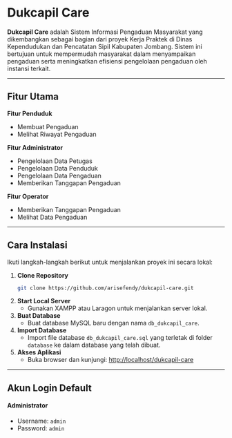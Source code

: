 # Dukcapil Care

**Dukcapil Care** adalah Sistem Informasi Pengaduan Masyarakat yang dikembangkan sebagai bagian dari proyek Kerja Praktek di Dinas Kependudukan dan Pencatatan Sipil Kabupaten Jombang. Sistem ini bertujuan untuk mempermudah masyarakat dalam menyampaikan pengaduan serta meningkatkan efisiensi pengelolaan pengaduan oleh instansi terkait.

---

## Fitur Utama

**Fitur Penduduk**

- Membuat Pengaduan
- Melihat Riwayat Pengaduan

**Fitur Administrator**

- Pengelolaan Data Petugas
- Pengelolaan Data Penduduk
- Pengelolaan Data Pengaduan
- Memberikan Tanggapan Pengaduan

**Fitur Operator**

- Memberikan Tanggapan Pengaduan
- Melihat Data Pengaduan

---

## Cara Instalasi

Ikuti langkah-langkah berikut untuk menjalankan proyek ini secara lokal:

1. **Clone Repository**
   ```bash
   git clone https://github.com/arisefendy/dukcapil-care.git
   ```
2. **Start Local Server**
   - Gunakan XAMPP atau Laragon untuk menjalankan server lokal.
3. **Buat Database**
   - Buat database MySQL baru dengan nama `db_dukcapil_care`.
4. **Import Database**
   - Import file database `db_dukcapil_care.sql` yang terletak di folder `database` ke dalam database yang telah dibuat.
5. **Akses Aplikasi**
   - Buka browser dan kunjungi: [http://localhost/dukcapil-care](http://localhost/dukcapil-care)

---

## Akun Login Default

#### **Administrator**

- Username: `admin`
- Password: `admin`
